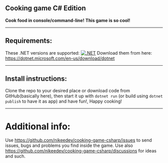 ## Cooking game C# Edition



**Cook food in console/command-line!**
**This game is so cool!**

--------------------


## Requirements:
These .NET versions are supported: [![.NET](https://img.shields.io/badge/.NET%20Version-4.0--6.0-lightgreen)](https://dotnet.microsoft.com/en-us/download/dotnet)
Download them from here: https://dotnet.microsoft.com/en-us/download/dotnet

---------------------

## Install instructions:

Clone the repo to your desired place or download code from GitHub(basically here), then start it up with `dotnet run` (or build using `dotnet publish` to have it as app) and have fun!, Happy cooking!

--------------------
# Additional info:

Use https://github.com/nikeedev/cooking-game-csharp/issues to send issues, bugs and problems you find inside the game. 
Use also https://github.com/nikeedev/cooking-game-csharp/discussions for ideas and such.
